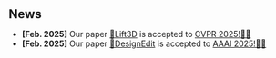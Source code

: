 <h2 style="margin: 60px 0px 10px;">News</h2>
<ul>
<li><strong>[Feb. 2025]</strong> Our paper <a href="https://lift3d-web.github.io/">🤖Lift3D</a> is accepted to <a href="https://cvpr.thecvf.com/">CVPR 2025!🎉🎉</a></li>
<!-- - **[Feb. 2025]** Our paper 🤖Lift3D is accepted to CVPR 2025 🎉🎉.
- **[Dec. 2024]** Our paper 🌿DesignEdit is accepted to AAAI 2025 🎉🎉. -->
<li><strong>[Feb. 2025]</strong> Our paper <a href="https://design-edit.github.io/">🌿DesignEdit</a> is accepted to <a href="https://aaai.org/conference/aaai/aaai-25/">AAAI 2025!🎉🎉</a></li>
</ul>
